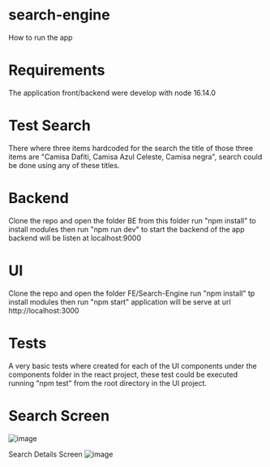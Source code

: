 # search-engine
How to run the app

# Requirements
The application front/backend were develop with node 16.14.0

# Test Search
There where three items hardcoded for the search the title of those three items are "Camisa Dafiti, Camisa Azul Celeste, Camisa negra", search could be done using any of these titles.


# Backend
Clone the repo and open the folder BE from this folder run "npm install" to install modules then run "npm run dev" to start the backend of the app backend will be listen at localhost:9000

# UI
Clone the repo and open the folder FE/Search-Engine run "npm install" tp install modules then run "npm start" application will be serve at url http://localhost:3000

# Tests
A very basic tests where created for each of the UI components under the components folder in the react project, these test could be executed running "npm test" from the root directory in the UI project.


# Search Screen
![image](https://user-images.githubusercontent.com/18702110/153780416-99d89701-38f7-4f54-a81b-5ce7003639b1.png)


Search Details Screen
![image](https://user-images.githubusercontent.com/18702110/153780459-a7638f08-522f-4af4-ac8f-b826856d46c5.png)

